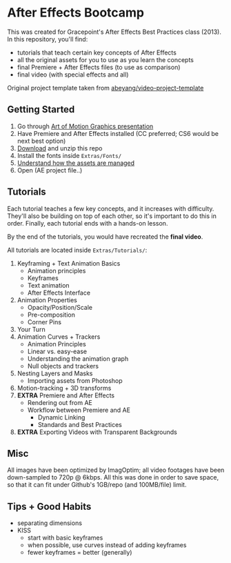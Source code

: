 # After Effects Bootcamp

This was created for Gracepoint's After Effects Best Practices class (2013). In this repository, you'll find:

- tutorials that teach certain key concepts of After Effects
- all the original assets for you to use as you learn the concepts
- final Premiere + After Effects files (to use as comparison)
- final video (with special effects and all)

Original project template taken from [abeyang/video-project-template][1]

## Getting Started

1. Go through [Art of Motion Graphics presentation][2]
2. Have Premiere and After Effects installed (CC preferred; CS6 would be next best option)
3. [Download][3] and unzip this repo
4. Install the fonts inside `Extras/Fonts/`
5. [Understand how the assets are managed][4]
6. Open (AE project file..)

## Tutorials

Each tutorial teaches a few key concepts, and it increases with difficulty. They'll also be building on top of each other, so it's important to do this in order. Finally, each tutorial ends with a hands-on lesson.

By the end of the tutorials, you would have recreated the **final video**.

All tutorials are located inside `Extras/Tutorials/`:

1. Keyframing + Text Animation Basics
	- Animation principles
	- Keyframes
	- Text animation
	- After Effects Interface
2. Animation Properties
	- Opacity/Position/Scale
	- Pre-composition
	- Corner Pins
3. Your Turn
4. Animation Curves + Trackers
	- Animation Principles
	- Linear vs. easy-ease
	- Understanding the animation graph
	- Null objects and trackers
5. Nesting Layers and Masks
	- Importing assets from Photoshop
6. Motion-tracking + 3D transforms
7. **EXTRA** Premiere and After Effects
	- Rendering out from AE
	- Workflow between Premiere and AE
		- Dynamic Linking
		- Standards and Best Practices
8. **EXTRA** Exporting Videos with Transparent Backgrounds

## Misc

All images have been optimized by ImagOptim; all video footages have been down-sampled to 720p @ 6kbps. All this was done in order to save space, so that it can fit under Github's 1GB/repo (and 100MB/file) limit.

## Tips + Good Habits

- separating dimensions
- KISS
	- start with basic keyframes
	- when possible, use curves instead of adding keyframes
	- fewer keyframes = better (generally)

[1]:https://github.com/abeyang/video-project-template
[2]:https://speakerdeck.com/abeyang/art-of-motion-graphics
[3]:https://github.com/abeyang/after-effects-bootcamp/archive/master.zip
[4]:https://github.com/abeyang/video-project-template